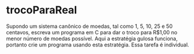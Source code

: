# trocoParaReal
Supondo um sistema canônico de moedas, tal como 1, 5, 10, 25 e 50 centavos, escreva um programa em C para dar o troco para R$1,00 no menor número de moedas possível. Aqui a estratégia gulosa funciona, portanto crie um programa usando esta estratégia. Essa tarefa é individual. 